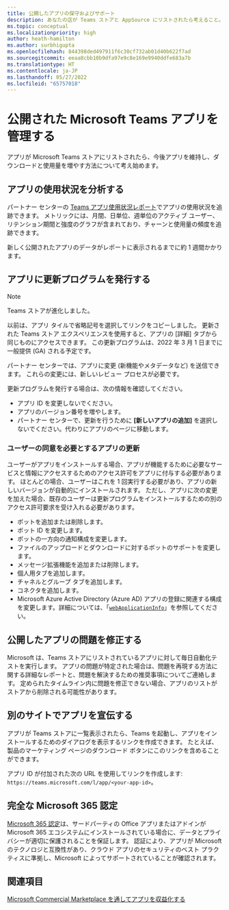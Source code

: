 ```yaml
---
title: 公開したアプリの保守およびサポート
description: あなたの店が Teams ストアと AppSource にリストされたら考えること。
ms.topic: conceptual
ms.localizationpriority: high
author: heath-hamilton
ms.author: surbhigupta
ms.openlocfilehash: 844398ded497911f6c30cf732ab01d40b622f7ad
ms.sourcegitcommit: eeaa8cbb10b9dfa97e9c8e169e9940ddfe683a7b
ms.translationtype: HT
ms.contentlocale: ja-JP
ms.lasthandoff: 05/27/2022
ms.locfileid: "65757018"
---
```

# <a name="maintain-your-published-microsoft-teams-app"></a>公開された Microsoft Teams アプリを管理する

アプリが Microsoft Teams ストアにリストされたら、今後アプリを維持し、ダウンロードと使用量を増やす方法について考え始めます。

## <a name="analyze-app-usage"></a>アプリの使用状況を分析する

パートナー センターの [Teams アプリ使用状況レポート](/office/dev/store/teams-apps-usage)でアプリの使用状況を追跡できます。 メトリックには、月間、日単位、週単位のアクティブ ユーザー、リテンション期間と強度のグラフが含まれており、チャーンと使用量の頻度を追跡できます。

新しく公開されたアプリのデータがレポートに表示されるまでに約 1 週間かかります。

## <a name="publish-updates-to-your-app"></a>アプリに更新プログラムを発行する

> [!NOTE]
> Teams ストアが進化しました。
>
> 以前は、アプリ タイルで省略記号を選択してリンクをコピーしました。 更新された Teams ストア エクスペリエンスを使用すると、アプリの [詳細] タブから同じものにアクセスできます。 この更新プログラムは、2022 年 3 月 1 日までに一般提供 (GA) される予定です。

パートナー センターでは、アプリに変更 (新機能やメタデータなど) を送信できます。 これらの変更には、新しいレビュー プロセスが必要です。

更新プログラムを発行する場合は、次の情報を確認してください。

* アプリ ID を変更しないでください。
* アプリのバージョン番号を増やします。
* パートナー センターで、更新を行うために **[新しいアプリの追加]** を選択しないでください。代わりにアプリのページに移動します。

### <a name="app-updates-requiring-user-consent"></a>ユーザーの同意を必要とするアプリの更新

ユーザーがアプリをインストールする場合、アプリが機能するために必要なサービスと情報にアクセスするためのアクセス許可をアプリに付与する必要があります。 ほとんどの場合、ユーザーはこれを 1 回実行する必要があり、アプリの新しいバージョンが自動的にインストールされます。
ただし、アプリに次の変更を加えた場合、既存のユーザーは更新プログラムをインストールするための別のアクセス許可要求を受け入れる必要があります。

* ボットを追加または削除します。
* ボット ID を変更します。
* ボットの一方向の通知構成を変更します。
* ファイルのアップロードとダウンロードに対するボットのサポートを変更します。
* メッセージ拡張機能を追加または削除します。
* 個人用タブを追加します。
* チャネルとグループ タブを追加します。
* コネクタを追加します。
* Microsoft Azure Active Directory (Azure AD) アプリの登録に関連する構成を変更します。詳細については、「[`webApplicationInfo`](~/resources/schema/manifest-schema.md#webapplicationinfo)」を参照してください。

## <a name="fix-issues-with-your-published-app"></a>公開したアプリの問題を修正する

Microsoft は、Teams ストアにリストされているアプリに対して毎日自動化テストを実行します。 アプリの問題が特定された場合は、問題を再現する方法に関する詳細なレポートと、問題を解決するための推奨事項についてご連絡します。 定められたタイムライン内に問題を修正できない場合、アプリのリストがストアから削除される可能性があります。

## <a name="promote-your-app-on-another-site"></a>別のサイトでアプリを宣伝する

アプリが Teams ストアに一覧表示されたら、Teams を起動し、アプリをインストールするためのダイアログを表示するリンクを作成できます。 たとえば、製品のマーケティング ページのダウンロード ボタンにこのリンクを含めることができます。

アプリ ID が付加された次の URL を使用してリンクを作成します: `https://teams.microsoft.com/l/app/<your-app-id>`。

## <a name="complete-microsoft-365-certification"></a>完全な Microsoft 365 認定

[Microsoft 365 認定](/microsoft-365-app-certification/docs/certification)は、サードパーティの Office アプリまたはアドインが Microsoft 365 エコシステムにインストールされている場合に、データとプライバシーが適切に保護されることを保証します。 認証により、アプリが Microsoft のテクノロジと互換性があり、クラウド アプリのセキュリティのベスト プラクティスに準拠し、Microsoft によってサポートされていることが確認されます。

## <a name="see-also"></a>関連項目

[Microsoft Commercial Marketplace を通してアプリを収益化する](/office/dev/store/monetize-addins-through-microsoft-commercial-marketplace)
